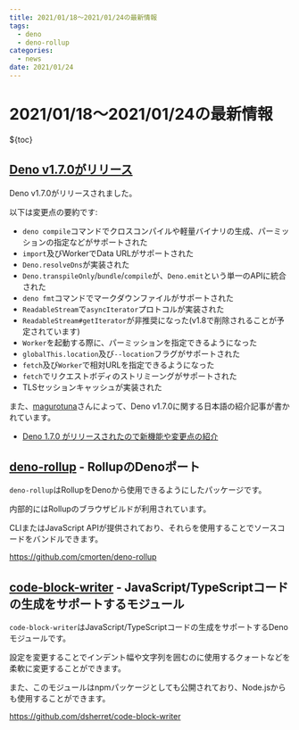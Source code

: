 ```yaml
---
title: 2021/01/18〜2021/01/24の最新情報
tags: 
  - deno
  - deno-rollup
categories:
  - news
date: 2021/01/24
---
```


# 2021/01/18〜2021/01/24の最新情報

${toc}

## [Deno v1.7.0がリリース](https://deno.land/posts/v1.7)

Deno v1.7.0がリリースされました。

以下は変更点の要約です:

* `deno compile`コマンドでクロスコンパイルや軽量バイナリの生成、パーミッションの指定などがサポートされた
* `import`及びWorkerでData URLがサポートされた
* `Deno.resolveDns`が実装された
* `Deno.transpileOnly`/`bundle`/`compile`が、`Deno.emit`という単一のAPIに統合された
* `deno fmt`コマンドでマークダウンファイルがサポートされた
* `ReadableStream`で`asyncIterator`プロトコルが実装された
* `ReadableStream#getIterator`が非推奨になった(v1.8で削除されることが予定されています)
* `Worker`を起動する際に、パーミッションを指定できるようになった
* `globalThis.location`及び`--location`フラグがサポートされた
* `fetch`及び`Worker`で相対URLを指定できるようになった
* `fetch`でリクエストボディのストリミーングがサポートされた
* TLSセッションキャッシュが実装された

また、[magurotuna](https://zenn.dev/magurotuna)さんによって、Deno v1.7.0に関する日本語の紹介記事が書かれています。

* [Deno 1.7.0 がリリースされたので新機能や変更点の紹介](https://zenn.dev/magurotuna/articles/55575eb16ae422)

## [deno-rollup](https://github.com/cmorten/deno-rollup) - RollupのDenoポート

`deno-rollup`はRollupをDenoから使用できるようにしたパッケージです。

内部的にはRollupのブラウザビルドが利用されています。

CLIまたはJavaScript APIが提供されており、それらを使用することでソースコードをバンドルできます。

https://github.com/cmorten/deno-rollup

## [code-block-writer](https://github.com/dsherret/code-block-writer) - JavaScript/TypeScriptコードの生成をサポートするモジュール

`code-block-writer`はJavaScript/TypeScriptコードの生成をサポートするDenoモジュールです。

設定を変更することでインデント幅や文字列を囲むのに使用するクォートなどを柔軟に変更することができます。

また、このモジュールはnpmパッケージとしても公開されており、Node.jsからも使用することができます。

https://github.com/dsherret/code-block-writer
